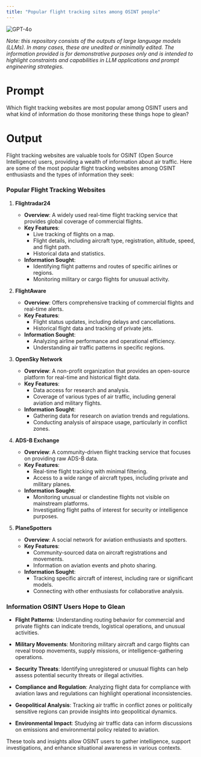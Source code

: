 ```yaml
---
title: "Popular flight tracking sites among OSINT people"
---
```

![GPT-4o](https://img.shields.io/badge/GPT--4o-3333FF?style=for-the-badge&logo=openai&logoColor=white)



*Note: this repository consists of the outputs of large language models (LLMs). In many cases, these are unedited or minimally edited. The information provided is for demonstrative purposes only and is intended to highlight constraints and capabilities in LLM applications and prompt engineering strategies.*


# Prompt

Which flight tracking websites are most popular among OSINT users and what kind of information do those monitoring these things hope to glean?

# Output

Flight tracking websites are valuable tools for OSINT (Open Source Intelligence) users, providing a wealth of information about air traffic. Here are some of the most popular flight tracking websites among OSINT enthusiasts and the types of information they seek:

### Popular Flight Tracking Websites

1. **Flightradar24**
   - **Overview**: A widely used real-time flight tracking service that provides global coverage of commercial flights.
   - **Key Features**: 
     - Live tracking of flights on a map.
     - Flight details, including aircraft type, registration, altitude, speed, and flight path.
     - Historical data and statistics.
   - **Information Sought**:
     - Identifying flight patterns and routes of specific airlines or regions.
     - Monitoring military or cargo flights for unusual activity.

2. **FlightAware**
   - **Overview**: Offers comprehensive tracking of commercial flights and real-time alerts.
   - **Key Features**:
     - Flight status updates, including delays and cancellations.
     - Historical flight data and tracking of private jets.
   - **Information Sought**:
     - Analyzing airline performance and operational efficiency.
     - Understanding air traffic patterns in specific regions.

3. **OpenSky Network**
   - **Overview**: A non-profit organization that provides an open-source platform for real-time and historical flight data.
   - **Key Features**:
     - Data access for research and analysis.
     - Coverage of various types of air traffic, including general aviation and military flights.
   - **Information Sought**:
     - Gathering data for research on aviation trends and regulations.
     - Conducting analysis of airspace usage, particularly in conflict zones.

4. **ADS-B Exchange**
   - **Overview**: A community-driven flight tracking service that focuses on providing raw ADS-B data.
   - **Key Features**:
     - Real-time flight tracking with minimal filtering.
     - Access to a wide range of aircraft types, including private and military planes.
   - **Information Sought**:
     - Monitoring unusual or clandestine flights not visible on mainstream platforms.
     - Investigating flight paths of interest for security or intelligence purposes.

5. **PlaneSpotters**
   - **Overview**: A social network for aviation enthusiasts and spotters.
   - **Key Features**:
     - Community-sourced data on aircraft registrations and movements.
     - Information on aviation events and photo sharing.
   - **Information Sought**:
     - Tracking specific aircraft of interest, including rare or significant models.
     - Connecting with other enthusiasts for collaborative analysis.

### Information OSINT Users Hope to Glean

- **Flight Patterns**: Understanding routing behavior for commercial and private flights can indicate trends, logistical operations, and unusual activities.
  
- **Military Movements**: Monitoring military aircraft and cargo flights can reveal troop movements, supply missions, or intelligence-gathering operations.

- **Security Threats**: Identifying unregistered or unusual flights can help assess potential security threats or illegal activities.

- **Compliance and Regulation**: Analyzing flight data for compliance with aviation laws and regulations can highlight operational inconsistencies.

- **Geopolitical Analysis**: Tracking air traffic in conflict zones or politically sensitive regions can provide insights into geopolitical dynamics.

- **Environmental Impact**: Studying air traffic data can inform discussions on emissions and environmental policy related to aviation.

These tools and insights allow OSINT users to gather intelligence, support investigations, and enhance situational awareness in various contexts.